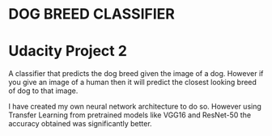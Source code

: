 # DOG BREED CLASSIFIER

# Udacity Project 2

A classifier that predicts the dog breed given the image of a dog. However if you give an image of a human then it will predict the closest looking breed of dog to that image. 

I have created my own neural network architecture to do so. However using Transfer Learning from pretrained models like VGG16 and ResNet-50 the accuracy obtained was significantly better. 
